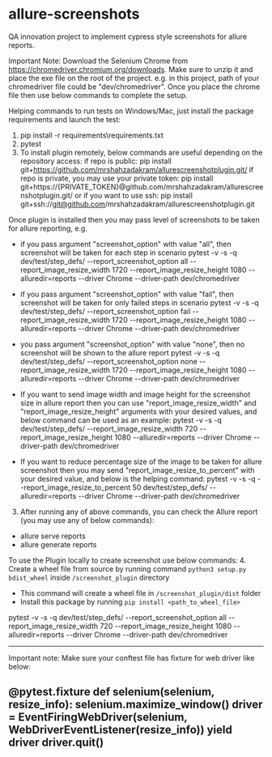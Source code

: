# allure-screenshots
QA innovation project to implement cypress style screenshots for allure reports.

Important Note:
Download the Selenium Chrome from https://chromedriver.chromium.org/downloads. Make sure to unzip it and place the exe file on the root of the project. e.g. in this project, path of your chromedriver file could be "dev/chromedriver".
Once you place the chrome file then use below commands to complete the setup.

Helping commands to run tests on Windows/Mac, just install the package requirements and launch the test:
1. pip install -r requirements\requirements.txt 
2. pytest
3. To install plugin remotely, below commands are useful depending on the repository access:
if repo is public:
pip install git+https://github.com/mrshahzadakram/allurescreenshotplugin.git/
if repo is private, you may use your private token: 
 pip install git+https://{PRIVATE_TOKEN}@github.com/mrshahzadakram/allurescreenshotplugin.git/
or if you want to use ssh:
pip install git+ssh://git@github.com/mrshahzadakram/allurescreenshotplugin.git

Once plugin is installed then you may pass level of screenshots to be taken for allure reporting, e.g.
- if you pass argument "screenshot_option" with value "all", then screenshot will be taken for each step in scenario
 pytest -v -s -q dev/test/step_defs/ --report_screenshot_option all --report_image_resize_width 1720 --report_image_resize_height 1080  --alluredir=reports --driver Chrome --driver-path dev/chromedriver

- if you pass argument "screenshot_option" with value "fail", then screenshot will be taken for only failed steps in scenario
 pytest -v -s -q dev/test/step_defs/ --report_screenshot_option fail --report_image_resize_width 1720 --report_image_resize_height 1080  --alluredir=reports --driver Chrome --driver-path dev/chromedriver

- you pass argument "screenshot_option" with value "none", then no screenshot will be shown to the allure report
 pytest -v -s -q dev/test/step_defs/ --report_screenshot_option none --report_image_resize_width 1720 --report_image_resize_height 1080  --alluredir=reports --driver Chrome --driver-path dev/chromedriver

- If you want to send image width and image height for the screenshot size in allure report then you can use "report_image_resize_width" and "report_image_resize_height" arguments with your desired values, and below command can be used as an example:
 pytest -v -s -q dev/test/step_defs/  --report_image_resize_width 720 --report_image_resize_height 1080  --alluredir=reports --driver Chrome --driver-path dev/chromedriver
- If you want to reduce percentage size of the image to be taken for allure screenshot then you may send "report_image_resize_to_percent" with your desired value, and below is the helping command:
 pytest -v -s -q --report_image_resize_to_percent 50 dev/test/step_defs/ --alluredir=reports --driver Chrome --driver-path dev/chromedriver                                 

3. After running any of above commands, you can check the Allure report (you may use any of below commands):
- allure serve reports
- allure generate reports

To use the Plugin locally to create screenshot use below commands:
4. Create a wheel file from source by running command ``python3 setup.py bdist_wheel`` inside `/screenshot_plugin` directory
- This command will create a wheel file in `/screenshot_plugin/dist` folder 
- Install this package by running `pip install <path_to_wheel_file>`

pytest -v -s -q dev/test/step_defs/ --report_screenshot_option all --report_image_resize_width 720 --report_image_resize_height 1080  --alluredir=reports --driver Chrome --driver-path dev/chromedriver

--------------------------------------------------------------------------------------------------------
Important note:
Make sure your conftest file has fixture for web driver like below:

@pytest.fixture
def selenium(selenium, resize_info):
    selenium.maximize_window()
    driver = EventFiringWebDriver(selenium, WebDriverEventListener(resize_info))
    yield driver
    driver.quit()
---------------------------------------------------------------------------------------------------------